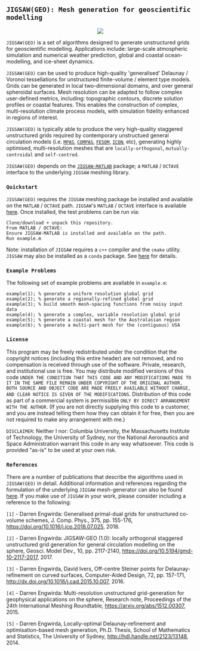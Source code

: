 ## `JIGSAW(GEO): Mesh generation for geoscientific modelling`

<p align="center">
  <img src = "../master/image/voro.jpg">
</p>

`JIGSAW(GEO)` is a set of algorithms designed to generate unstructured grids for geoscientific modelling. Applications include: large-scale atmospheric simulation and numerical weather prediction, global and coastal ocean-modelling, and ice-sheet dynamics. 

`JIGSAW(GEO)` can be used to produce high-quality 'generalised' Delaunay / Voronoi tessellations for unstructured finite-volume / element type models. Grids can be generated in local two-dimensional domains, and over general spheroidal surfaces. Mesh resolution can be adapted to follow complex user-defined metrics, including: topographic contours, discrete solution profiles or coastal features. This enables the construction of complex, multi-resolution climate process models, with simulation fidelity enhanced in regions of interest.

`JIGSAW(GEO)` is typically able to produce the very high-quality staggered unstructured grids required by contemporary unstructued general circulation models (i.e. <a href="https://github.com/MPAS-Dev/MPAS-Release">`MPAS`</a>, <a href="https://research.csiro.au/cem/software/ems/hydro/unstructured-compas/">`COMPAS`</a>, <a href="http://fesom.de/">`FESOM`</a>, <a href="https://www.mpimet.mpg.de/en/science/models/icon-esm/">`ICON`</a>, etc), generating highly optimised, multi-resolution meshes that are `locally-orthogonal`, `mutually-centroidal` and `self-centred`.

`JIGSAW(GEO)` depends on the <a href="https://github.com/dengwirda/jigsaw-matlab">`JIGSAW-MATLAB`</a> package; a `MATLAB` / `OCTAVE` interface to the underlying `JIGSAW` meshing library.

### `Quickstart`

`JIGSAW(GEO)` requires the `JIGSAW` meshing package be installed and available on the `MATLAB` / `OCTAVE` path. `JIGSAW`'s `MATLAB` / `OCTAVE` interface is available <a href="https://github.com/dengwirda/jigsaw-matlab">here</a>. Once installed, the test problems can be run via:

    Clone/download + unpack this repository.
    From MATLAB / OCTAVE:
    Ensure JIGSAW-MATLAB is installed and available on the path.
    Run example.m

Note: installation of `JIGSAW` requires a `c++` compiler and the `cmake` utility. `JIGSAW` may also be installed as a `conda` package. See <a href="https://github.com/dengwirda/jigsaw">here</a> for details.

### `Example Problems`

The following set of example problems are available in `example.m`:

    example(1); % generate a uniform resolution global grid
    example(2); % generate a regionally-refined global grid
    example(3); % build smooth mesh-spacing functions from noisy input data
    example(4); % generate a complex, variable resolution global grid
    example(5); % generate a coastal mesh for the Australasian region
    example(6); % generate a multi-part mesh for the (contiguous) USA

### `License`

This program may be freely redistributed under the condition that the copyright notices (including this entire header) are not removed, and no compensation is received through use of the software.  Private, research, and institutional use is free.  You may distribute modified versions of this code `UNDER THE CONDITION THAT THIS CODE AND ANY MODIFICATIONS MADE TO IT IN THE SAME FILE REMAIN UNDER COPYRIGHT OF THE ORIGINAL AUTHOR, BOTH SOURCE AND OBJECT CODE ARE MADE FREELY AVAILABLE WITHOUT CHARGE, AND CLEAR NOTICE IS GIVEN OF THE MODIFICATIONS`. Distribution of this code as part of a commercial system is permissible `ONLY BY DIRECT ARRANGEMENT WITH THE AUTHOR`. (If you are not directly supplying this code to a customer, and you are instead telling them how they can obtain it for free, then you are not required to make any arrangement with me.) 

`DISCLAIMER`:  Neither I nor: Columbia University, the Massachusetts Institute of Technology, the University of Sydney, nor the National Aeronautics and Space Administration warrant this code in any way whatsoever.  This code is provided "as-is" to be used at your own risk.

### `References`

There are a number of publications that describe the algorithms used in `JIGSAW(GEO)` in detail. Additional information and references regarding the formulation of the underlying `JIGSAW` mesh-generator can also be found <a href="https://github.com/dengwirda/jigsaw">here</a>. If you make use of `JIGSAW` in your work, please consider including a reference to the following: 

`[1]` - Darren Engwirda: Generalised primal-dual grids for unstructured co-volume schemes, J. Comp. Phys., 375, pp. 155-176, https://doi.org/10.1016/j.jcp.2018.07.025, 2018.

`[2]` - Darren Engwirda: JIGSAW-GEO (1.0): locally orthogonal staggered unstructured grid generation for general circulation modelling on the sphere, Geosci. Model Dev., 10, pp. 2117-2140, https://doi.org/10.5194/gmd-10-2117-2017, 2017.

`[3]` - Darren Engwirda, David Ivers, Off-centre Steiner points for Delaunay-refinement on curved surfaces, Computer-Aided Design, 72, pp. 157-171, http://dx.doi.org/10.1016/j.cad.2015.10.007, 2016.

`[4]` - Darren Engwirda: Multi-resolution unstructured grid-generation for geophysical applications on the sphere, Research note, Proceedings of the 24th International Meshing Roundtable, https://arxiv.org/abs/1512.00307, 2015.

`[5]` - Darren Engwirda, Locally-optimal Delaunay-refinement and optimisation-based mesh generation, Ph.D. Thesis, School of Mathematics and Statistics, The University of Sydney, http://hdl.handle.net/2123/13148, 2014.



